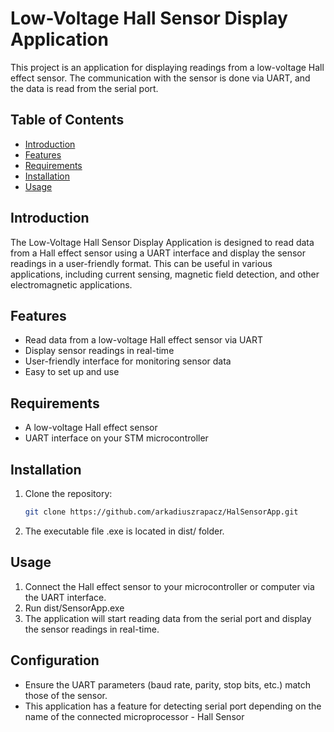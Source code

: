 # Low-Voltage Hall Sensor Display Application

This project is an application for displaying readings from a low-voltage Hall effect sensor. The communication with the sensor is done via UART, and the data is read from the serial port.

## Table of Contents
- [Introduction](#introduction)
- [Features](#features)
- [Requirements](#requirements)
- [Installation](#installation)
- [Usage](#usage)

## Introduction
The Low-Voltage Hall Sensor Display Application is designed to read data from a Hall effect sensor using a UART interface and display the sensor readings in a user-friendly format. This can be useful in various applications, including current sensing, magnetic field detection, and other electromagnetic applications.

## Features
- Read data from a low-voltage Hall effect sensor via UART
- Display sensor readings in real-time
- User-friendly interface for monitoring sensor data
- Easy to set up and use

## Requirements
- A low-voltage Hall effect sensor
- UART interface on your STM microcontroller 

## Installation
1. Clone the repository:
    ```bash
    git clone https://github.com/arkadiuszrapacz/HalSensorApp.git
    ```

2. The executable file .exe is located in dist/ folder.

## Usage
1. Connect the Hall effect sensor to your microcontroller or computer via the UART interface.
2. Run dist/SensorApp.exe 
3. The application will start reading data from the serial port and display the sensor readings in real-time.

## Configuration
- Ensure the UART parameters (baud rate, parity, stop bits, etc.) match those of the sensor.
- This application has a feature for detecting serial port depending on the name of the connected microprocessor - Hall Sensor

